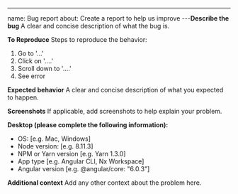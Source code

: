 ---
name: Bug report
about: Create a report to help us improve
---**Describe the bug**
A clear and concise description of what the bug is.

**To Reproduce**
Steps to reproduce the behavior:

1. Go to '...'
2. Click on '....'
3. Scroll down to '....'
4. See error

**Expected behavior**
A clear and concise description of what you expected to happen.

**Screenshots**
If applicable, add screenshots to help explain your problem.

**Desktop (please complete the following information):**

- OS: [e.g. Mac, Windows]
- Node version: [e.g. 8.11.3]
- NPM or Yarn version [e.g. Yarn 1.3.0]
- App type [e.g. Angular CLI, Nx Workspace]
- Angular version [e.g. @angular/core: "6.0.3"]

**Additional context**
Add any other context about the problem here.
